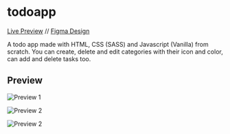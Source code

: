 # todoapp

[Live Preview](https://todoapp-two-phi.vercel.app) // [Figma Design](https://www.figma.com/file/K4l2cnG8GGU69JuYLNtEXV/Todo?node-id=0%3A1&t=ZMaw27xdO1NlIFAk-1)

A todo app made with HTML, CSS (SASS) and Javascript (Vanilla) from scratch. You can create, delete and edit categories with their icon and color, can add and delete tasks too.

## Preview

![Preview 1](https://i.imgur.com/K2Jc0cY.png)

![Preview 2](https://i.imgur.com/21eKapR.png)

![Preview 2](https://i.imgur.com/PozhLPk.png)
